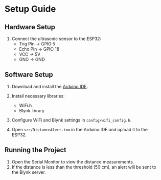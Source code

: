 # Setup Guide

## Hardware Setup

1. Connect the ultrasonic sensor to the ESP32:
   - Trig Pin -> GPIO 5
   - Echo Pin -> GPIO 18
   - VCC -> 5V
   - GND -> GND

## Software Setup

1. Download and install the [Arduino IDE](https://www.arduino.cc/en/Main/Software).

2. Install necessary libraries:
   - WiFi.h
   - Blynk library

3. Configure WiFi and Blynk settings in `config/wifi_config.h`.

4. Open `src/DistanceAlert.ino` in the Arduino IDE and upload it to the ESP32.

## Running the Project

1. Open the Serial Monitor to view the distance measurements.
2. If the distance is less than the threshold (50 cm), an alert will be sent to the Blynk server.
